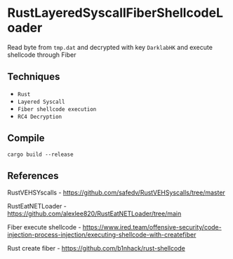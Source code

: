 # RustLayeredSyscallFiberShellcodeLoader
Read byte from `tmp.dat` and decrypted with key `DarklabHK` and execute shellcode through Fiber
## Techniques
- `Rust`
- `Layered Syscall`
- `Fiber shellcode execution`
-  `RC4 Decryption`
## Compile
`cargo build --release`
## References
RustVEHSYscalls - https://github.com/safedv/RustVEHSyscalls/tree/master

RustEatNETLoader - https://github.com/alexlee820/RustEatNETLoader/tree/main

Fiber execute shellcode - https://www.ired.team/offensive-security/code-injection-process-injection/executing-shellcode-with-createfiber

Rust create fiber - https://github.com/b1nhack/rust-shellcode
